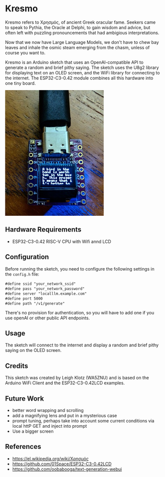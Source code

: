 # Kresmo

Kresmo refers to Χρησμός, of ancient Greek oracular fame. Seekers came to speak to Pythia, the Oracle at Delphi, to gain wisdom and advice, but often left with puzzling pronouncements that had ambigious interpretations.

Now that we now have Large Language Models, we don't have to chew bay leaves and inhale the osmic steam emerging from the chasm, unless of course you want to.

Kresmo is an Arduino sketch that uses an OpenAI-compatible API to
generate a random and brief pithy saying. The sketch uses the U8g2
library for displaying text on an OLED screen, and the WiFi library
for connecting to the internet. The ESP32-C3-0.42 module combines all
this hardware into one tiny board.

![prophecy.jpg](prophecy.jpg)

## Hardware Requirements
- ESP32-C3-0.42 RISC-V CPU with Wifi annd LCD

## Configuration

Before running the sketch, you need to configure the following settings in the `config.h` file:

```
#define ssid "your_network_ssid"
#define pass "your_network_password"
#define server "localllm.example.com"
#define port 5000
#define path "/v1/generate"
```

There's no provision for authentication, so you will have to add one if you use openAI or other public API endpoints.

## Usage
The sketch will connect to the internet and display a random and brief pithy saying on the OLED screen.

## Credits
This sketch was created by Leigh Klotz (WA5ZNU) and is based on the Arduino WiFi Client and the ESP32-C3-0.42LCD examples.

## Future Work
- better word wrapping and scrolling
- add a magnifying lens and put in a mysterious case
- prompt tuning, perhaps take into account some current conditions via local httP GET and inject into prompt
- Use a bigger screen

## References
- https://el.wikipedia.org/wiki/Χρησμός
- https://github.com/01Space/ESP32-C3-0.42LCD
- https://github.com/oobabooga/text-generation-webui
